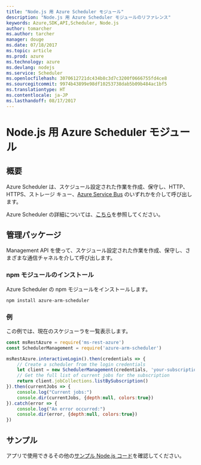 ```yaml
---
title: "Node.js 用 Azure Scheduler モジュール"
description: "Node.js 用 Azure Scheduler モジュールのリファレンス"
keywords: Azure,SDK,API,Scheduler, Node.js
author: tomarcher
ms.author: tarcher
manager: douge
ms.date: 07/18/2017
ms.topic: article
ms.prod: azure
ms.technology: azure
ms.devlang: nodejs
ms.service: Scheduler
ms.openlocfilehash: 3070612721dc434b8c3d7c3200f0666755fd4ce8
ms.sourcegitcommit: 9974b43899e98df10253738dab5b09b484ac1bf5
ms.translationtype: HT
ms.contentlocale: ja-JP
ms.lasthandoff: 08/17/2017
---
```

# <a name="azure-scheduler-modules-for-nodejs"></a>Node.js 用 Azure Scheduler モジュール

## <a name="overview"></a>概要

Azure Scheduler は、スケジュール設定された作業を作成、保守し、HTTP、HTTPS、ストレージ キュー、[Azure Service Bus](/azure/service-bus-messaging/service-bus-messaging-overview) のいずれかを介して呼び出します。

Azure Scheduler の詳細については、[こちら](/azure/scheduler/scheduler-intro)を参照してください。

## <a name="management-package"></a>管理パッケージ

Management API を使って、スケジュール設定された作業を作成、保守し、さまざまな通信チャネルを介して呼び出します。

### <a name="install-the-npm-module"></a>npm モジュールのインストール

Azure Scheduler の npm モジュールをインストールします。

```bash
npm install azure-arm-scheduler
```

### <a name="example"></a>例

この例では、現在のスケジューラを一覧表示します。

```javascript
const msRestAzure = require('ms-rest-azure')
const SchedulerManagement = require('azure-arm-scheduler')

msRestAzure.interactiveLogin().then(credentials => {
    // Create a scheduler from the login credentials
    let client = new SchedulerManagement(credentials, 'your-subscription-id')
    // Get the full list of current jobs for the subscription
    return client.jobCollections.listBySubscription()
}).then(currentJobs => {
    console.log("Current jobs:")
    console.dir(currentJobs, {depth:null, colors:true})
}).catch(error => {
    console.log("An error occurred:")
    console.dir(error, {depth:null, colors:true})
})
```

## <a name="samples"></a>サンプル

アプリで使用できるその他の[サンプル Node.js コード](https://azure.microsoft.com/resources/samples/?platform=nodejs)を確認してください。
